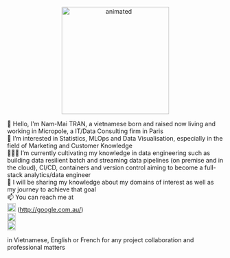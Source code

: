 <p align="center">
<img src="https://i0.wp.com/media1.giphy.com/media/3o7TKMt1VVNkHV2PaE/giphy.gif" width="250" height="250" alt="animated"/>
</p>

👋 Hello, I'm Nam-Mai TRAN, a vietnamese born and raised now living and working in Micropole, a IT/Data Consulting firm in Paris <br>
👀 I’m interested in Statistics, MLOps and Data Visualisation, especially in the field of Marketing and Customer Knowledge <br>
👩🏽‍💻 I’m currently cultivating my knowledge in data engineering such as building data resilient batch and streaming data pipelines (on premise and in the cloud), CI/CD, containers and version control aiming to become a full-stack analytics/data engineer <br>
🦾 I will be sharing my knowledge about my domains of interest as well as my journey to achieve that goal <br>
📫 You can reach me at <br>
<img src="https://img.icons8.com/fluency/48/000000/linkedin.png" width="20" height="20"/> (http://google.com.au/)  <br>
<img src="https://img.icons8.com/color/48/000000/twitter--v1.png" width="20" height="20"/> <br>
<img src="https://img.icons8.com/color/48/000000/new-post.png" width="20" height="20"/> <br>

in Vietnamese, English or French for any project collaboration and professional matters <br>

<!---
trannammai/trannammai is a ✨ special ✨ repository because its `README.md` (this file) appears on your GitHub profile.
You can click the Preview link to take a look at your changes.
--->
